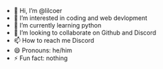 - 👋 Hi, I’m @lilcoer
- 👀 I’m interested in coding and web devlopment
- 🌱 I’m currently learning python
- 💞️ I’m looking to collaborate on Github and Discord
- 📫 How to reach me Discord
- 😄 Pronouns: he/him
- ⚡ Fun fact: nothing 

<!---
lilcoer/lilcoer is a ✨ special ✨ repository because its `README.md` (this file) appears on your GitHub profile.
You can click the Preview link to take a look at your changes.
--->
